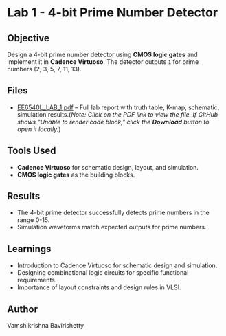 # Lab 1 - 4-bit Prime Number Detector

## Objective
Design a 4-bit prime number detector using **CMOS logic gates** and implement it in **Cadence Virtuoso**. The detector outputs `1` for prime numbers (2, 3, 5, 7, 11, 13).

## Files
- [EE6540L_LAB_1.pdf](EE6540L_LAB_1.pdf) – Full lab report with truth table, K-map, schematic, simulation results.(*Note: Click on the PDF link to view the file. If GitHub shows "Unable to render code block," click the **Download** button to open it locally.*)

  

## Tools Used
- **Cadence Virtuoso** for schematic design, layout, and simulation.
- **CMOS logic gates** as the building blocks.

## Results
- The 4-bit prime detector successfully detects prime numbers in the range 0-15.
- Simulation waveforms match expected outputs for prime numbers.

## Learnings
- Introduction to Cadence Virtuoso for schematic design and simulation.
- Designing combinational logic circuits for specific functional requirements.
- Importance of layout constraints and design rules in VLSI.

## Author
Vamshikrishna Bavirishetty
